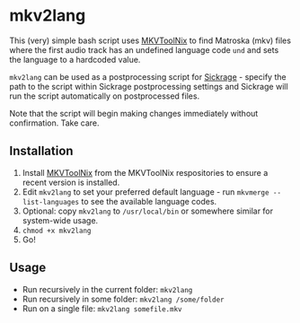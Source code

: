 # mkv2lang
This (very) simple bash script uses [MKVToolNix](https://mkvtoolnix.download) to find Matroska (mkv) files where the first audio track has an undefined language code `und` and sets the language to a hardcoded value.

`mkv2lang` can be used as a postprocessing script for [Sickrage](https://github.com/SickRage/SickRage) - specify the path to the script within Sickrage postprocessing settings and Sickrage will run the script automatically on postprocessed files.

Note that the script will begin making changes immediately without confirmation. Take care.

## Installation
1. Install [MKVToolNix](https://mkvtoolnix.download/downloads.html) from the MKVToolNix respositories to ensure a recent version is installed.
2. Edit `mkv2lang` to set your preferred default language - run `mkvmerge --list-languages` to see the available language codes.
3. Optional: copy `mkv2lang` to `/usr/local/bin` or somewhere similar for system-wide usage.
4. `chmod +x mkv2lang`
5. Go!

## Usage
* Run recursively in the current folder: `mkv2lang`
* Run recursively in some folder: `mkv2lang /some/folder`
* Run on a single file: `mkv2lang somefile.mkv`
